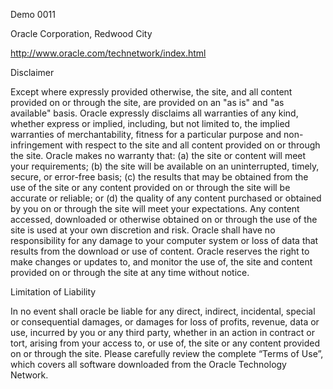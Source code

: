Demo 0011

Oracle Corporation, Redwood City

http://www.oracle.com/technetwork/index.html


Disclaimer

Except where expressly provided otherwise, the site, and all content provided on or through the site, are provided on an "as is" and "as available" basis. Oracle expressly disclaims all warranties of any kind, whether express or implied, including, but not limited to, the implied warranties of merchantability, fitness for a particular purpose and non-infringement with respect to the site and all content provided on or through the site. Oracle makes no warranty that: (a) the site or content will meet your requirements; (b) the site will be available on an uninterrupted, timely, secure, or error-free basis; (c) the results that may be obtained from the use of the site or any content provided on or through the site will be accurate or reliable; or (d) the quality of any content purchased or obtained by you on or through the site will meet your expectations.
Any content accessed, downloaded or otherwise obtained on or through the use of the site is used at your own discretion and risk. Oracle shall have no responsibility for any damage to your computer system or loss of data that results from the download or use of content.
Oracle reserves the right to make changes or updates to, and monitor the use of, the site and content provided on or through the site at any time without notice.

Limitation of Liability

In no event shall oracle be liable for any direct, indirect, incidental, special or consequential damages, or damages for loss of profits, revenue, data or use, incurred by you or any third party, whether in an action in contract or tort, arising from your access to, or use of, the site or any content provided on or through the site.
Please carefully review the complete “Terms of Use”, which covers all software downloaded from the Oracle Technology Network.
